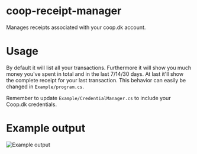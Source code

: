 # coop-receipt-manager
Manages receipts associated with your coop.dk account.

# Usage
By default it will list all your transactions. Furthermore it will show you much money you've spent in total and in the last 7/14/30 days. At last it'll show the complete receipt for your last transaction.
This behavior can easily be changed in `Example/program.cs`.

Remember to update `Example/CredentialManager.cs` to include your Coop.dk credentials.

# Example output
![Example output](http://github-images.fobr.dk/coop-receipt-manager-console.png "Example output")